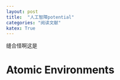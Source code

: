 ```yaml
---
layout: post
title:  "人工智障potential"
categories: "阅读文献"
katex: True
---
```


缝合怪啊这是

# Atomic Environments

$$$$